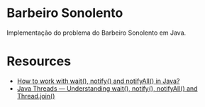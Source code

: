 # Barbeiro Sonolento

Implementação do problema do Barbeiro Sonolento em Java.

# Resources

- [How to work with wait(), notify() and notifyAll() in Java?](https://howtodoinjava.com/java/multi-threading/wait-notify-and-notifyall-methods/)
- [Java Threads — Understanding wait(), notify(), notifyAll() and Thread.join()](https://medium.com/@waqas.memon/java-threads-understanding-wait-notify-notifyall-and-thread-join-4c7cb2841f7e)
